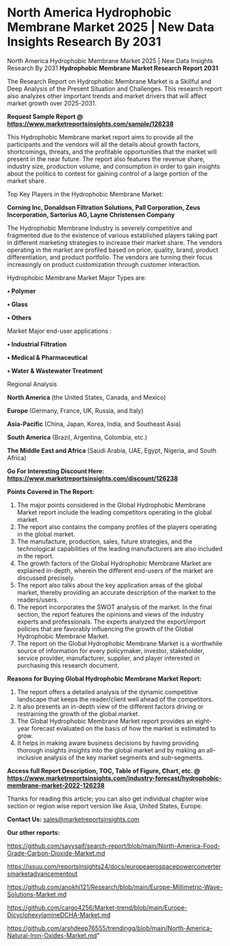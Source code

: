 # North America Hydrophobic Membrane Market 2025 | New Data Insights Research By 2031
North America Hydrophobic Membrane Market 2025 | New Data Insights Research By 2031
<strong>Hydrophobic Membrane Market Research Report 2031</strong>

The Research Report on Hydrophobic Membrane Market is a Skillful and Deep Analysis of the Present Situation and Challenges. This research report also analyzes other important trends and market drivers that will affect market growth over 2025-2031.

<strong>Request Sample Report @ <a href=https://www.marketreportsinsights.com/sample/126238>https://www.marketreportsinsights.com/sample/126238</a></strong>

This Hydrophobic Membrane market report aims to provide all the participants and the vendors will all the details about growth factors, shortcomings, threats, and the profitable opportunities that the market will present in the near future. The report also features the revenue share, industry size, production volume, and consumption in order to gain insights about the politics to contest for gaining control of a large portion of the market share.

Top Key Players in the Hydrophobic Membrane Market:

<strong>Corning Inc, Donaldson Filtration Solutions, Pall Corporation, Zeus Incorporation, Sartorius AG, Layne Christensen Company</strong>

The Hydrophobic Membrane Industry is severely competitive and fragmented due to the existence of various established players taking part in different marketing strategies to increase their market share. The vendors operating in the market are profiled based on price, quality, brand, product differentiation, and product portfolio. The vendors are turning their focus increasingly on product customization through customer interaction.

Hydrophobic Membrane Market Major Types are:

<strong>• Polymer

• Glass

• Others</strong>

Market Major end-user applications :

<strong>• Industrial Filtration

• Medical & Pharmaceutical

• Water & Wastewater Treatment</strong>

Regional Analysis

</u><strong><b>North America</b></strong> (the United States, Canada, and Mexico)

<strong><b>Europe </b></strong>(Germany, France, UK, Russia, and Italy)

<strong><b>Asia-Pacific</b></strong> (China, Japan, Korea, India, and Southeast Asia)

<strong><b>South America</b></strong> (Brazil, Argentina, Colombia, etc.)

<strong><b>The Middle East and Africa</b></strong> (Saudi Arabia, UAE, Egypt, Nigeria, and South Africa)

<strong>Go For Interesting Discount Here: <a href=https://www.marketreportsinsights.com/discount/126238>https://www.marketreportsinsights.com/discount/126238</a></strong>

<strong>Points Covered in The Report:</strong>
<ol>
  <li>The major points considered in the Global Hydrophobic Membrane Market report include the leading competitors operating in the global market.</li>
  <li>The report also contains the company profiles of the players operating in the global market.</li>
  <li>The manufacture, production, sales, future strategies, and the technological capabilities of the leading manufacturers are also included in the report.</li>
  <li>The growth factors of the Global Hydrophobic Membrane Market are explained in-depth, wherein the different end-users of the market are discussed precisely.</li>
  <li>The report also talks about the key application areas of the global market, thereby providing an accurate description of the market to the readers/users.</li>
  <li>The report incorporates the SWOT analysis of the market. In the final section, the report features the opinions and views of the industry experts and professionals. The experts analyzed the export/import policies that are favorably influencing the growth of the Global Hydrophobic Membrane Market.</li>
  <li>The report on the Global Hydrophobic Membrane Market is a worthwhile source of information for every policymaker, investor, stakeholder, service provider, manufacturer, supplier, and player interested in purchasing this research document.</li>
</ol>
<strong>Reasons for Buying Global Hydrophobic Membrane Market Report:</strong>

<ol>
  <li>The report offers a detailed analysis of the dynamic competitive landscape that keeps the reader/client well ahead of the competitors.</li>
  <li>It also presents an in-depth view of the different factors driving or restraining the growth of the global market.</li>
  <li>The Global Hydrophobic Membrane Market report provides an eight-year forecast evaluated on the basis of how the market is estimated to grow.</li>
  <li>It helps in making aware business decisions by having providing thorough insights insights into the global market and by making an all-inclusive analysis of the key market segments and sub-segments.</li>
</ol>
<strong>Access full Report Description, TOC, Table of Figure, Chart, etc. @ <a href=https://www.marketreportsinsights.com/industry-forecast/hydrophobic-membrane-market-2022-126238>https://www.marketreportsinsights.com/industry-forecast/hydrophobic-membrane-market-2022-126238</a></strong>


Thanks for reading this article; you can also get individual chapter wise section or region wise report version like Asia, United States, Europe.

<strong>Contact Us:</strong>
sales@marketreportsinsights.com

<strong>Our other reports:</strong>

<a href=https://github.com/sayysaif/search-report/blob/main/North-America-Food-Grade-Carbon-Dioxide-Market.md>https://github.com/sayysaif/search-report/blob/main/North-America-Food-Grade-Carbon-Dioxide-Market.md</a>

<a href=https://issuu.com/reportsinsights24/docs/europeaerospacepowerconvertersmarketadvancementout>https://issuu.com/reportsinsights24/docs/europeaerospacepowerconvertersmarketadvancementout</a>

<a href=https://github.com/anokhi121/Research/blob/main/Europe-Millimetric-Wave-Solutions-Market.md>https://github.com/anokhi121/Research/blob/main/Europe-Millimetric-Wave-Solutions-Market.md</a>

<a href=https://github.com/cargo4256/Market-trend/blob/main/Europe-DicyclohexylamineDCHA-Market.md>https://github.com/cargo4256/Market-trend/blob/main/Europe-DicyclohexylamineDCHA-Market.md</a>

<a href=https://github.com/arshdeep76555/trendingg/blob/main/North-America-Natural-Iron-Oxides-Market.md>https://github.com/arshdeep76555/trendingg/blob/main/North-America-Natural-Iron-Oxides-Market.md</a>"
